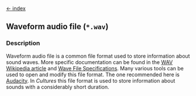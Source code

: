 [← index](../index.md)

## Waveform audio file (`*.wav`)

### Description

Waveform audio file is a common file format used to store information about
sound waves. More specific documentation can be found in the [WAV Wikipedia article](https://en.wikipedia.org/wiki/WAV)
and [Wave File Specifications](https://www.mmsp.ece.mcgill.ca/Documents/AudioFormats/WAVE/WAVE.html).
Many various tools can be used to open and modify this file format. The one
recommended here is [Audacity](https://www.audacityteam.org/download/). In
*Cultures* this file format is used to store information about sounds with a
considerably short duration.